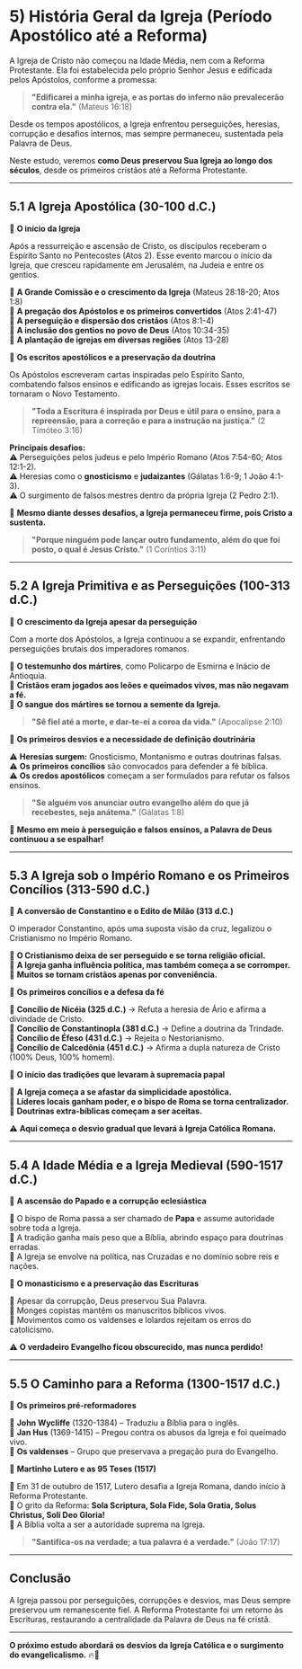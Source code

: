 # **5) História Geral da Igreja (Período Apostólico até a Reforma)**  

A Igreja de Cristo não começou na Idade Média, nem com a Reforma Protestante. Ela foi estabelecida pelo próprio Senhor Jesus e edificada pelos Apóstolos, conforme a promessa:  

> **"Edificarei a minha igreja, e as portas do inferno não prevalecerão contra ela."** (Mateus 16:18)  

Desde os tempos apostólicos, a Igreja enfrentou perseguições, heresias, corrupção e desafios internos, mas sempre permaneceu, sustentada pela Palavra de Deus.  

Neste estudo, veremos **como Deus preservou Sua Igreja ao longo dos séculos**, desde os primeiros cristãos até a Reforma Protestante.

---

## **5.1 A Igreja Apostólica (30-100 d.C.)**  

📜 **O início da Igreja**  

Após a ressurreição e ascensão de Cristo, os discípulos receberam o Espírito Santo no Pentecostes (Atos 2). Esse evento marcou o início da Igreja, que cresceu rapidamente em Jerusalém, na Judeia e entre os gentios.  

🔹 **A Grande Comissão e o crescimento da Igreja** (Mateus 28:18-20; Atos 1:8)  
🔹 **A pregação dos Apóstolos e os primeiros convertidos** (Atos 2:41-47)  
🔹 **A perseguição e dispersão dos cristãos** (Atos 8:1-4)  
🔹 **A inclusão dos gentios no povo de Deus** (Atos 10:34-35)  
🔹 **A plantação de igrejas em diversas regiões** (Atos 13-28)  

📜 **Os escritos apostólicos e a preservação da doutrina**  

Os Apóstolos escreveram cartas inspiradas pelo Espírito Santo, combatendo falsos ensinos e edificando as igrejas locais. Esses escritos se tornaram o Novo Testamento.  

> **"Toda a Escritura é inspirada por Deus e útil para o ensino, para a repreensão, para a correção e para a instrução na justiça."** (2 Timóteo 3:16)  

**Principais desafios:**  
⚠️ Perseguições pelos judeus e pelo Império Romano (Atos 7:54-60; Atos 12:1-2).  
⚠️ Heresias como o **gnosticismo** e **judaizantes** (Gálatas 1:6-9; 1 João 4:1-3).  
⚠️ O surgimento de falsos mestres dentro da própria Igreja (2 Pedro 2:1).  

🔹 **Mesmo diante desses desafios, a Igreja permaneceu firme, pois Cristo a sustenta.**  

> **"Porque ninguém pode lançar outro fundamento, além do que foi posto, o qual é Jesus Cristo."** (1 Coríntios 3:11)  

---

## **5.2 A Igreja Primitiva e as Perseguições (100-313 d.C.)**  

📜 **O crescimento da Igreja apesar da perseguição**  

Com a morte dos Apóstolos, a Igreja continuou a se expandir, enfrentando perseguições brutais dos imperadores romanos.  

🔹 **O testemunho dos mártires**, como Policarpo de Esmirna e Inácio de Antioquia.  
🔹 **Cristãos eram jogados aos leões e queimados vivos, mas não negavam a fé.**  
🔹 **O sangue dos mártires se tornou a semente da Igreja.**  

> **"Sê fiel até a morte, e dar-te-ei a coroa da vida."** (Apocalipse 2:10)  

📜 **Os primeiros desvios e a necessidade de definição doutrinária**  

⚠️ **Heresias surgem:** Gnosticismo, Montanismo e outras doutrinas falsas.  
⚠️ **Os primeiros concílios** são convocados para defender a fé bíblica.  
⚠️ **Os credos apostólicos** começam a ser formulados para refutar os falsos ensinos.  

> **"Se alguém vos anunciar outro evangelho além do que já recebestes, seja anátema."** (Gálatas 1:8)  

🔹 **Mesmo em meio à perseguição e falsos ensinos, a Palavra de Deus continuou a se espalhar!**  

---

## **5.3 A Igreja sob o Império Romano e os Primeiros Concílios (313-590 d.C.)**  

📜 **A conversão de Constantino e o Edito de Milão (313 d.C.)**  

O imperador Constantino, após uma suposta visão da cruz, legalizou o Cristianismo no Império Romano.  

🔹 **O Cristianismo deixa de ser perseguido e se torna religião oficial.**  
🔹 **A Igreja ganha influência política, mas também começa a se corromper.**  
🔹 **Muitos se tornam cristãos apenas por conveniência.**  

📜 **Os primeiros concílios e a defesa da fé**  

🔹 **Concílio de Nicéia (325 d.C.)** → Refuta a heresia de Ário e afirma a divindade de Cristo.  
🔹 **Concílio de Constantinopla (381 d.C.)** → Define a doutrina da Trindade.  
🔹 **Concílio de Éfeso (431 d.C.)** → Rejeita o Nestorianismo.  
🔹 **Concílio de Calcedônia (451 d.C.)** → Afirma a dupla natureza de Cristo (100% Deus, 100% homem).  

📜 **O início das tradições que levaram à supremacia papal**  

🔹 **A Igreja começa a se afastar da simplicidade apostólica.**  
🔹 **Líderes locais ganham poder, e o bispo de Roma se torna centralizador.**  
🔹 **Doutrinas extra-bíblicas começam a ser aceitas.**  

⚠️ **Aqui começa o desvio gradual que levará à Igreja Católica Romana.**  

---

## **5.4 A Idade Média e a Igreja Medieval (590-1517 d.C.)**  

📜 **A ascensão do Papado e a corrupção eclesiástica**  

🔹 O bispo de Roma passa a ser chamado de **Papa** e assume autoridade sobre toda a Igreja.  
🔹 A tradição ganha mais peso que a Bíblia, abrindo espaço para doutrinas erradas.  
🔹 A Igreja se envolve na política, nas Cruzadas e no domínio sobre reis e nações.  

📜 **O monasticismo e a preservação das Escrituras**  

🔹 Apesar da corrupção, Deus preservou Sua Palavra.  
🔹 Monges copistas mantêm os manuscritos bíblicos vivos.  
🔹 Movimentos como os valdenses e lolardos rejeitam os erros do catolicismo.  

⚠️ **O verdadeiro Evangelho ficou obscurecido, mas nunca perdido!**  

---

## **5.5 O Caminho para a Reforma (1300-1517 d.C.)**  

📜 **Os primeiros pré-reformadores**  

🔹 **John Wycliffe** (1320-1384) – Traduziu a Bíblia para o inglês.  
🔹 **Jan Hus** (1369-1415) – Pregou contra os abusos da Igreja e foi queimado vivo.  
🔹 **Os valdenses** – Grupo que preservava a pregação pura do Evangelho.  

📜 **Martinho Lutero e as 95 Teses (1517)**  

🔹 Em 31 de outubro de 1517, Lutero desafia a Igreja Romana, dando início à Reforma Protestante.  
🔹 O grito da Reforma: **Sola Scriptura, Sola Fide, Sola Gratia, Solus Christus, Soli Deo Gloria!**  
🔹 A Bíblia volta a ser a autoridade suprema na Igreja.  

> **"Santifica-os na verdade; a tua palavra é a verdade."** (João 17:17)  

---

## **Conclusão**  

A Igreja passou por perseguições, corrupções e desvios, mas Deus sempre preservou um remanescente fiel. A Reforma Protestante foi um retorno às Escrituras, restaurando a centralidade da Palavra de Deus na fé cristã.  

---

**O próximo estudo abordará os desvios da Igreja Católica e o surgimento do evangelicalismo.** 🔥📖  
